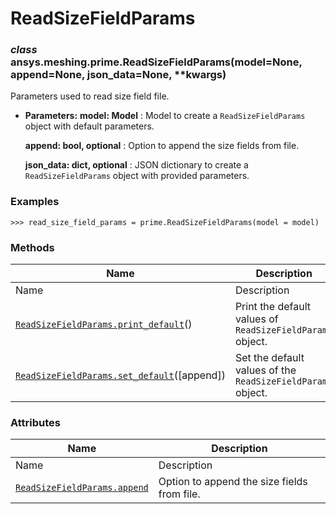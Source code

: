 # ReadSizeFieldParams

<a id="ansys.meshing.prime.ReadSizeFieldParams"></a>

### *class* ansys.meshing.prime.ReadSizeFieldParams(model=None, append=None, json_data=None, \*\*kwargs)

Parameters used to read size field file.

* **Parameters:**
  **model: Model**
  : Model to create a `ReadSizeFieldParams` object with default parameters.

  **append: bool, optional**
  : Option to append the size fields from file.

  **json_data: dict, optional**
  : JSON dictionary to create a `ReadSizeFieldParams` object with provided parameters.

### Examples

```pycon
>>> read_size_field_params = prime.ReadSizeFieldParams(model = model)
```

<!-- !! processed by numpydoc !! -->

### Methods

| Name | Description |
|-----------------------------------------------------------------------------------------------------------------------------------------------------------|-------------------------------------------------------------|
| Name | Description |
| [`ReadSizeFieldParams.print_default`](ansys.meshing.prime.ReadSizeFieldParams.print_default.md#ansys.meshing.prime.ReadSizeFieldParams.print_default)()   | Print the default values of `ReadSizeFieldParams` object.   |
| [`ReadSizeFieldParams.set_default`](ansys.meshing.prime.ReadSizeFieldParams.set_default.md#ansys.meshing.prime.ReadSizeFieldParams.set_default)([append]) | Set the default values of the `ReadSizeFieldParams` object. |

### Attributes

| Name | Description |
|------------------------------------------------------------------------------------------------------------------------------------|-----------------------------------------------|
| Name | Description |
| [`ReadSizeFieldParams.append`](ansys.meshing.prime.ReadSizeFieldParams.append.md#ansys.meshing.prime.ReadSizeFieldParams.append)   | Option to append the size fields from file.   |
<!-- vale on -->
